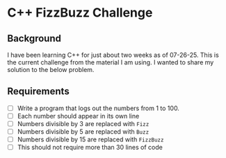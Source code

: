# C++ FizzBuzz Challenge

## Background
I have been learning C++ for just about two weeks as of 07-26-25. This is the current challenge from the material I am using. 
I wanted to share my solution to the below problem. 

## Requirements

- [ ] Write a program that logs out the numbers from 1 to 100.
- [ ] Each number should appear in its own line
- [ ] Numbers divisible by 3 are replaced with `Fizz`
- [ ] Numbers divisible by 5 are replaced with `Buzz`
- [ ] Numbers divisible by 15 are replaced with `FizzBuzz`
- [ ] This should not require more than 30 lines of code